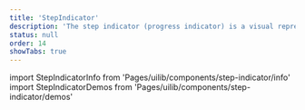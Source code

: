 ```yaml
---
title: 'StepIndicator'
description: 'The step indicator (progress indicator) is a visual representation of a users progress through a set of steps or series of actions.'
status: null
order: 14
showTabs: true
---
```


import StepIndicatorInfo from 'Pages/uilib/components/step-indicator/info'
import StepIndicatorDemos from 'Pages/uilib/components/step-indicator/demos'

<StepIndicatorInfo />
<StepIndicatorDemos />
